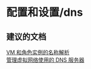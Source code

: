 <properties
    pageTitle="configuration and setup/dns"
    description="配置和设置/dns"
    service="microsoft.compute"
    resource="virtualmachines"
    authors="kasparks"
    displayOrder=""
    selfHelpType="generic"
    supportTopicIds="32411847"
    resourceTags=""
    productPesIds="14749"
    cloudEnvironments="public"
/>


# 配置和设置/dns

## **建议的文档**
[VM 和角色实例的名称解析](https://azure.microsoft.com/documentation/articles/virtual-networks-name-resolution-for-vms-and-role-instances/)<br>
[管理虚拟网络使用的 DNS 服务器](https://azure.microsoft.com/documentation/articles/virtual-networks-manage-dns-in-vnet/)



<!--HONumber=Jul16_HO4-->



